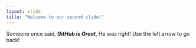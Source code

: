 ```yaml
---
layout: slide
title: "Welcome to our second slide!"
---
```

Someone once said, _**GitHub is Great**_, He was right!
Use the left arrow to go back!

